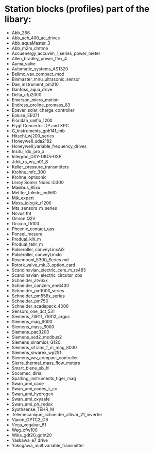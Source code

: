 # Station blocks (profiles) part of the libary:

- Abb_266
- Abb_ach_400_ac_drives
- Abb_aquaMaster_3
- Abb_m2m_dmtme
- Accuenergy_accuvim_l_series_power_meter
- Allen_bradley_power_flex_4
- Auma_valve
- Automatic_systems_AS1320
- Belimo_vav_compact_mod
- Binmaster_mnu_ultrasonic_sensor
- Dae_instrument_pm210
- Danfoss_aqua_drive
- Delta_cfp2000
- Emerson_micro_motion
- Endress_proline_promass_83
- Epever_solar_charge_controller
- Epluse_EE071
- Floridan_uniflo_1200
- Flygt Concertor DP and XPC
- G_instruments_gph141_mb
- Hitachi_wj200_series
- Honeywell_uda2182
- Honeywell_variable_frequency_drives
- Insitu_rdo_pro_x
- Integron_OXY-DIOS-DSP
- Jdrk_rs_ws_n01_8
- Keller_pressure_transmitters
- Krohne_mfc_300
- Krohne_optisonic
- Leroy Somer Nidec ID300
- Masibus_85xx
- Mettler_toledo_ind560
- Mjk_expert
- Moxa_iologik_r1200
- Mts_sensors_m_series
- Novus tht
- Omron Q2V
- Onicon_f5100
- Phoenix_contact_ups
- Ponsel_mesure
- Produal_klh_m
- Produal_tehr_m
- Pulseroller, conveyLinxAi2
- Pulseroller, conveyLinxIo
- Rosemount_5300_Series.md
- Rotork_valve_mk_3_option_card
- Scandinavian_electric_cem_m_rs485
- Scandinavian_electric_circutor_cbs
- Schneider_atv6xx
- Schneider_conzerv_em6430
- Schneider_pm1000_series
- Schneider_pm556x_series
- Schneider_pm750
- Schneider_scadapack_4000
- Sensors_one_dct_531
- Siemens_7SR11_7SR12_argus
- Siemens_mag_6000
- Siemens_mass_6000
- Siemens_pac3200
- Siemens_sed2_modbus2
- Siemens_sinamics_G120
- Siemens_sitrans_f_m_mag_8000
- Siemens_siwarex_wp251
- Siemens_vav_compact_controller
- Sierra_thermal_mass_flow_meters
- Smart_biene_sb_hl
- Socomec_diris
- Sparling_instruments_tiger_mag
- Swan_ami_cace
- Swan_ami_codes_ii_cc
- Swan_ami_hydrogen
- Swan_ami_oxysafe
- Swan_ami_ph_redox
- Syxthsense_TEHR_M
- Telemecanique_schneider_altivar_21_inverter
- Vacon_OPTC2_C8
- Vega_vegabar_81
- Weg_cfw100
- Wika_gdt20_gdht20
- Yaskawa_e7_drive
- Yokogawa_multivariable_transmitter
